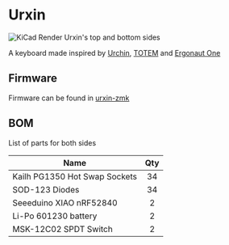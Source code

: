# Urxin

![KiCad Render Urxin's top and bottom sides](https://github.com/user-attachments/assets/2a2e9732-09c6-431a-b368-e6d931dc0345)

A keyboard made inspired by [Urchin](https://github.com/duckyb/urchin), [TOTEM](https://github.com/GEIGEIGEIST/TOTEM) and [Ergonaut One](https://github.com/ergonautkb/one)

## Firmware

Firmware can be found in [urxin-zmk](https://github.com/diegolhambi/urxin-zmk)

## BOM
List of parts for both sides

| Name                          | Qty |
|-------------------------------|:---:|
| Kailh PG1350 Hot Swap Sockets |  34 |
| SOD-123 Diodes                |  34 |
| Seeeduino XIAO nRF52840       |  2  |
| Li-Po 601230 battery          |  2  |
| MSK-12C02 SPDT Switch         |  2  |